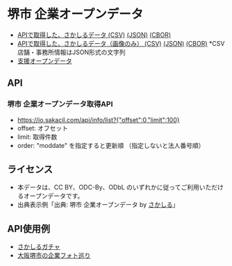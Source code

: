 # 堺市 企業オープンデータ

- [APIで取得した、さかしるデータ (CSV)](https://codeforosaka.github.io/sakai-biz-opendata/data/company_all.csv) [(JSON)](https://codeforosaka.github.io/sakai-biz-opendata/data/company_all.json)  [(CBOR)](https://codeforosaka.github.io/sakai-biz-opendata/data/company_all.cbor)
- [APIで取得した、さかしるデータ（画像のみ） (CSV)](https://codeforosaka.github.io/sakai-biz-opendata/data/company_images.csv) [(JSON)](https://codeforosaka.github.io/sakai-biz-opendata/data/company_images.json) [(CBOR)](https://codeforosaka.github.io/sakai-biz-opendata/data/company_images.cbor) *CSV 店舗・事務所情報はJSON形式の文字列
- [支援オープンデータ](https://io.sakacil.com/opendata/support.csv)

## API

### 堺市 企業オープンデータ取得API

- https://io.sakacil.com/api/info/list?{"offset":0,"limit":100}
- offset: オフセット
- limit: 取得件数
- order: "moddate" を指定すると更新順 （指定しないと法人番号順）

## ライセンス

- 本データは、CC BY、ODC-By、ODbL のいずれかに従ってご利用いただけるオープンデータです。
- 出典表示例「出典: 堺市 企業オープンデータ by [さかしる](https://sakacil.com/)」

## API使用例

- [さかしるガチャ](https://codeforosaka.github.io/sakai-biz-opendata-sample-app/)
- [大阪堺市の企業フォト巡り](https://code4fukui.github.io/bizmegly/sakai.html)
